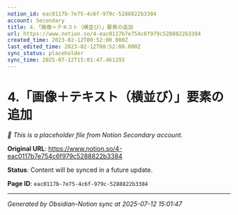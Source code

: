 ```yaml
---
notion_id: eac0117b-7e75-4c6f-979c-5288822b3384
account: Secondary
title: 4.「画像＋テキスト（横並び）」要素の追加
url: https://www.notion.so/4-eac0117b7e754c6f979c5288822b3384
created_time: 2023-02-12T00:52:00.000Z
last_edited_time: 2023-02-12T00:52:00.000Z
sync_status: placeholder
sync_time: 2025-07-12T15:01:47.461293
---
```


# 4.「画像＋テキスト（横並び）」要素の追加

*🔄 This is a placeholder file from Notion Secondary account.*

**Original URL**: https://www.notion.so/4-eac0117b7e754c6f979c5288822b3384

**Status**: Content will be synced in a future update.

**Page ID**: `eac0117b-7e75-4c6f-979c-5288822b3384`

---

*Generated by Obsidian-Notion sync at 2025-07-12 15:01:47*
